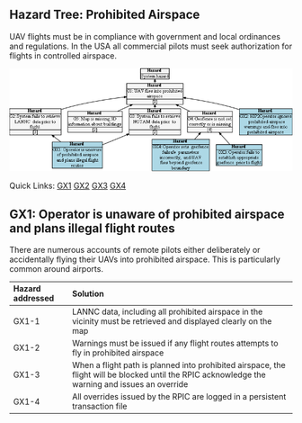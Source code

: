 ## Hazard Tree: Prohibited Airspace

UAV flights must be in compliance with government and local ordinances and regulations. In the USA all commercial pilots must seek authorization for flights in controlled airspace.

[![](figures/airspace.png)](#)

Quick Links: [GX1]() [GX2]() [GX3]() [GX4]()

## GX1: Operator is unaware of prohibited airspace and plans illegal flight routes

There are numerous accounts of remote pilots either deliberately or accidentally flying their UAVs into prohibited airspace.  This is particularly common around airports.

| Hazard addressed | Solution |
|:--|:--|
|GX1-1|LANNC data, including all prohibited airspace in the vicinity must be retrieved and displayed clearly on the map |
|GX1-2|Warnings must be issued if any flight routes attempts to fly in prohibited airspace |
|GX1-3|When a flight path is planned into prohibited airspace, the flight will be blocked until the RPIC acknowledge the warning and issues an override |
|GX1-4|All overrides issued by the RPIC are logged in a persistent transaction file|
